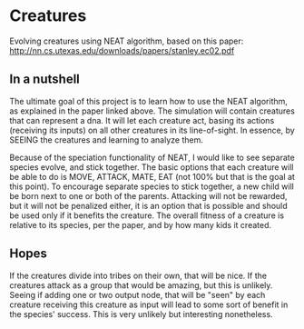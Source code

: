 # Creatures
Evolving creatures using NEAT algorithm, based on this paper: http://nn.cs.utexas.edu/downloads/papers/stanley.ec02.pdf

## In a nutshell
The ultimate goal of this project is to learn how to use the NEAT algorithm, as explained in the paper linked above. The
simulation will contain creatures that can represent a dna. It will let each creature act, basing its actions 
(receiving its inputs) on all other creatures in its line-of-sight. In essence, by SEEING the creatures and learning to
analyze them.

Because of the speciation functionality of NEAT, I would like to see separate species evolve, and stick together. 
The basic options that each creature will be able to do is MOVE, ATTACK, MATE, EAT (not 100% but that is the goal at 
this point). To encourage separate species to stick together, a new child will be born next to one or both of the parents.
Attacking will not be rewarded, but it will not be penalized either, it is an option that is possible and should be used
only if it benefits the creature. The overall fitness of a creature is relative to its species, per the paper, and by how
many kids it created.

## Hopes
If the creatures divide into tribes on their own, that will be nice.
If the creatures attack as a group that would be amazing, but this is unlikely.
Seeing if adding one or two output node, that will be "seen" by each creature receiving this creature as input will lead to
some sort of benefit in the species' success. This is very unlikely but interesting nonetheless.
